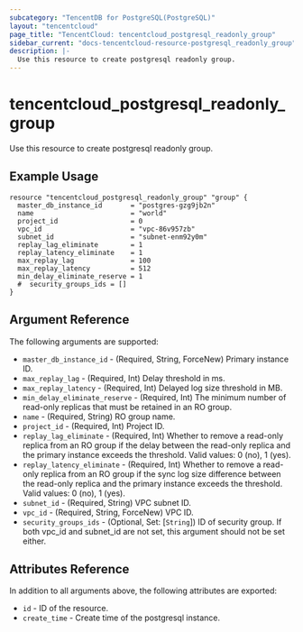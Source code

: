 ```yaml
---
subcategory: "TencentDB for PostgreSQL(PostgreSQL)"
layout: "tencentcloud"
page_title: "TencentCloud: tencentcloud_postgresql_readonly_group"
sidebar_current: "docs-tencentcloud-resource-postgresql_readonly_group"
description: |-
  Use this resource to create postgresql readonly group.
---
```


# tencentcloud_postgresql_readonly_group

Use this resource to create postgresql readonly group.

## Example Usage

```hcl
resource "tencentcloud_postgresql_readonly_group" "group" {
  master_db_instance_id       = "postgres-gzg9jb2n"
  name                        = "world"
  project_id                  = 0
  vpc_id                      = "vpc-86v957zb"
  subnet_id                   = "subnet-enm92y0m"
  replay_lag_eliminate        = 1
  replay_latency_eliminate    = 1
  max_replay_lag              = 100
  max_replay_latency          = 512
  min_delay_eliminate_reserve = 1
  #  security_groups_ids = []
}
```

## Argument Reference

The following arguments are supported:

* `master_db_instance_id` - (Required, String, ForceNew) Primary instance ID.
* `max_replay_lag` - (Required, Int) Delay threshold in ms.
* `max_replay_latency` - (Required, Int) Delayed log size threshold in MB.
* `min_delay_eliminate_reserve` - (Required, Int) The minimum number of read-only replicas that must be retained in an RO group.
* `name` - (Required, String) RO group name.
* `project_id` - (Required, Int) Project ID.
* `replay_lag_eliminate` - (Required, Int) Whether to remove a read-only replica from an RO group if the delay between the read-only replica and the primary instance exceeds the threshold. Valid values: 0 (no), 1 (yes).
* `replay_latency_eliminate` - (Required, Int) Whether to remove a read-only replica from an RO group if the sync log size difference between the read-only replica and the primary instance exceeds the threshold. Valid values: 0 (no), 1 (yes).
* `subnet_id` - (Required, String) VPC subnet ID.
* `vpc_id` - (Required, String, ForceNew) VPC ID.
* `security_groups_ids` - (Optional, Set: [`String`]) ID of security group. If both vpc_id and subnet_id are not set, this argument should not be set either.

## Attributes Reference

In addition to all arguments above, the following attributes are exported:

* `id` - ID of the resource.
* `create_time` - Create time of the postgresql instance.


